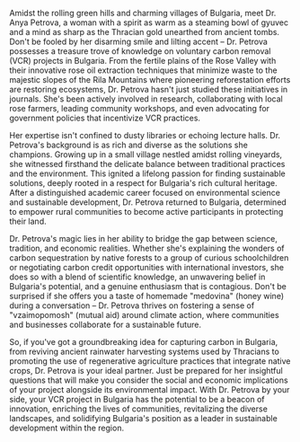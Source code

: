 Amidst the rolling green hills and charming villages of Bulgaria, meet Dr. Anya Petrova, a woman with a spirit as warm as a steaming bowl of gyuvec and a mind as sharp as the Thracian gold unearthed from ancient tombs. Don't be fooled by her disarming smile and lilting accent – Dr. Petrova possesses a treasure trove of knowledge on voluntary carbon removal (VCR) projects in Bulgaria. From the fertile plains of the Rose Valley with their innovative rose oil extraction techniques that minimize waste to the majestic slopes of the Rila Mountains where pioneering reforestation efforts are restoring ecosystems, Dr. Petrova hasn't just studied these initiatives in journals. She's been actively involved in research, collaborating with local rose farmers, leading community workshops, and even advocating for government policies that incentivize VCR practices.

Her expertise isn't confined to dusty libraries or echoing lecture halls. Dr. Petrova's background is as rich and diverse as the solutions she champions. Growing up in a small village nestled amidst rolling vineyards, she witnessed firsthand the delicate balance between traditional practices and the environment. This ignited a lifelong passion for finding sustainable solutions, deeply rooted in a respect for Bulgaria's rich cultural heritage. After a distinguished academic career focused on environmental science and sustainable development, Dr. Petrova returned to Bulgaria, determined to empower rural communities to become active participants in protecting their land. 

Dr. Petrova's magic lies in her ability to bridge the gap between science, tradition, and economic realities. Whether she's explaining the wonders of carbon sequestration by native forests to a group of curious schoolchildren or negotiating carbon credit opportunities with international investors, she does so with a blend of scientific knowledge, an unwavering belief in Bulgaria's potential, and a genuine enthusiasm that is contagious. Don't be surprised if she offers you a taste of homemade "medovina" (honey wine) during a conversation – Dr. Petrova thrives on fostering a sense of "vzaimopomosh" (mutual aid) around climate action, where communities and businesses collaborate for a sustainable future.

So, if you've got a groundbreaking idea for capturing carbon in Bulgaria, from reviving ancient rainwater harvesting systems used by Thracians to promoting the use of regenerative agriculture practices that integrate native crops, Dr. Petrova is your ideal partner. Just be prepared for her insightful questions that will make you consider the social and economic implications of your project alongside its environmental impact. With Dr. Petrova by your side, your VCR project in Bulgaria has the potential to be a beacon of innovation, enriching the lives of communities, revitalizing the diverse landscapes, and solidifying Bulgaria's position as a leader in sustainable development within the region. 

